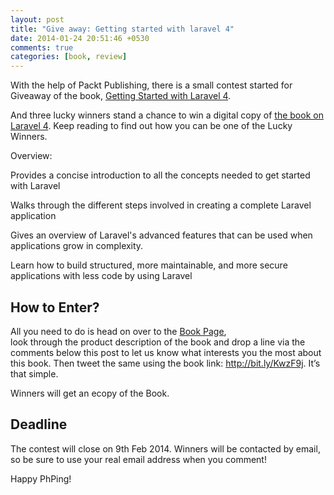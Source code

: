 ```yaml
---
layout: post
title: "Give away: Getting started with laravel 4"
date: 2014-01-24 20:51:46 +0530
comments: true
categories: [book, review]
---
```


With the help of Packt Publishing, there is a small contest started for 
Giveaway of the book, [Getting Started with Laravel 4](http://bit.ly/KwzF9j).

And three lucky winners stand a chance to win a digital copy of 
[the book on Laravel 4](http://bit.ly/KwzF9j).
Keep reading to find out how you can be one of the Lucky Winners.

Overview:

Provides a concise introduction to all the concepts needed to get started with Laravel

Walks through the different steps involved in creating a complete Laravel application

Gives an overview of Laravel's advanced features that can be used when 
applications grow in complexity.

Learn how to build structured, more maintainable, and more secure applications 
with less code by using Laravel

## How to Enter?

All  you  need  to  do  is  head  on  over  to  the  [Book  Page](http://bit.ly/KwzF9j),  
look  through the product description of the book and drop a line via the  comments below 
this post to let us know what interests you the most about this book.
Then tweet the same using the book link: http://bit.ly/KwzF9j.  It’s that simple.

Winners will get an e­copy of the Book.

## Deadline

The contest will close on 9th Feb 2014. Winners will be contacted by email, so be sure 
to use your real email address when you comment!

Happy PhPing!
